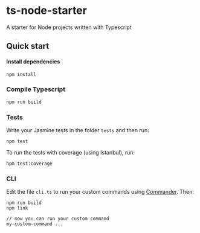 # ts-node-starter

A starter for Node projects written with Typescript

## Quick start

#### Install dependencies

    npm install


### Compile Typescript

    npm run build


### Tests

Write your Jasmine tests in the folder `tests` and then run:

    npm test


To run the tests with coverage (using Istanbul), run:

    npm test:coverage


### CLI

Edit the file `cli.ts` to run your custom commands using [Commander](https://github.com/tj/commander.js). Then:

    npm run build
    npm link

    // now you can run your custom command
    my-custom-command ...

